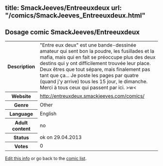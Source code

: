 title: SmackJeeves/Entreeuxdeux
url: "/comics/SmackJeeves_Entreeuxdeux.html"
---
Dosage comic SmackJeeves/Entreeuxdeux
-----------------------------------------

<p id="msg"></p>
<script type="text/javascript">
if (window.location.search === '?edit_info_mail=sent_ok') {
  var elem = document.getElementById("msg");
  elem.innerHTML = 'Edited information sucessfully sent.';
  elem.className = 'ok';
}
</script>
<table class="comicinfo">
<tr>
<th>Description</th><td>&quot;Entre eux deux&quot; est une bande-dessinée amateur qui sent bon la poudre, les fusillades et la mafia, mais qui en fait se préoccupe plus des deux destins qui y ont difficilement trouvée leur place. Deux êtres que tout sépare, mais finalement pas tant que ça... Je poste les pages par quatre (quand j'y arrive) tous les 15 jour, le dimanche. Merci à tous ceux qui passent par ici. &gt;w&lt;</td>
</tr>
<tr>
<th>Website</th><td><a href="http://entreuxdeux.smackjeeves.com/comics/">http://entreuxdeux.smackjeeves.com/comics/</a></td>
</tr>
<tr>
<th>Genre</th><td>Other</td>
</tr>
<tr>
<th>Language</th><td>English</td>
</tr>
<tr>
<th>Adult content</th><td>no</td>
</tr>
<tr>
<th>Status</th><td>ok on 29.04.2013</td>
</tr>
<tr>
<th>Votes</th><td>0</td>
</tr>
</table>

[Edit this info](SmackJeeves_Entreeuxdeux_edit.html) or go back to the [comic list](../comic-index.html).
